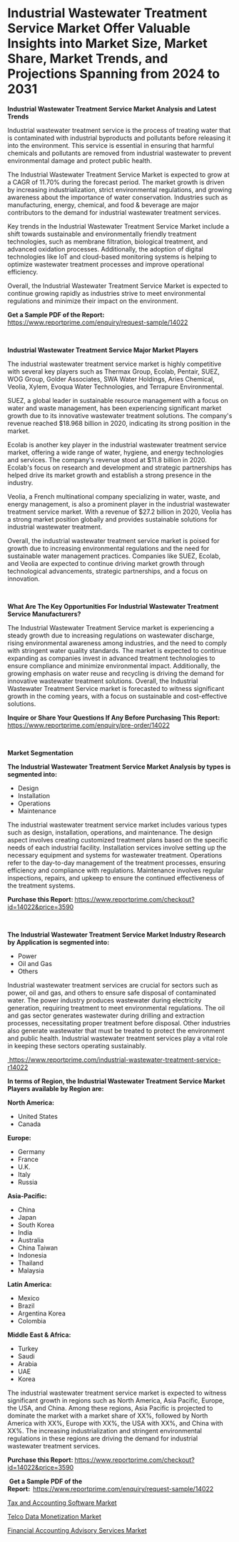 <p><h1>Industrial Wastewater Treatment Service Market Offer Valuable Insights into Market Size, Market Share, Market Trends, and Projections Spanning from 2024 to 2031</h1></p><p><strong>Industrial Wastewater Treatment Service Market Analysis and Latest Trends</strong></p>
<p><p>Industrial wastewater treatment service is the process of treating water that is contaminated with industrial byproducts and pollutants before releasing it into the environment. This service is essential in ensuring that harmful chemicals and pollutants are removed from industrial wastewater to prevent environmental damage and protect public health.</p><p>The Industrial Wastewater Treatment Service Market is expected to grow at a CAGR of 11.70% during the forecast period. The market growth is driven by increasing industrialization, strict environmental regulations, and growing awareness about the importance of water conservation. Industries such as manufacturing, energy, chemical, and food & beverage are major contributors to the demand for industrial wastewater treatment services.</p><p>Key trends in the Industrial Wastewater Treatment Service Market include a shift towards sustainable and environmentally friendly treatment technologies, such as membrane filtration, biological treatment, and advanced oxidation processes. Additionally, the adoption of digital technologies like IoT and cloud-based monitoring systems is helping to optimize wastewater treatment processes and improve operational efficiency.</p><p>Overall, the Industrial Wastewater Treatment Service Market is expected to continue growing rapidly as industries strive to meet environmental regulations and minimize their impact on the environment.</p></p>
<p><strong>Get a Sample PDF of the Report:&nbsp;</strong> <a href="https://www.reportprime.com/enquiry/request-sample/14022">https://www.reportprime.com/enquiry/request-sample/14022</a></p>
<p>&nbsp;</p>
<p><strong>Industrial Wastewater Treatment Service Major Market Players</strong></p>
<p><p>The industrial wastewater treatment service market is highly competitive with several key players such as Thermax Group, Ecolab, Pentair, SUEZ, WOG Group, Golder Associates, SWA Water Holdings, Aries Chemical, Veolia, Xylem, Evoqua Water Technologies, and Terrapure Environmental.</p><p>SUEZ, a global leader in sustainable resource management with a focus on water and waste management, has been experiencing significant market growth due to its innovative wastewater treatment solutions. The company's revenue reached $18.968 billion in 2020, indicating its strong position in the market.</p><p>Ecolab is another key player in the industrial wastewater treatment service market, offering a wide range of water, hygiene, and energy technologies and services. The company's revenue stood at $11.8 billion in 2020. Ecolab's focus on research and development and strategic partnerships has helped drive its market growth and establish a strong presence in the industry.</p><p>Veolia, a French multinational company specializing in water, waste, and energy management, is also a prominent player in the industrial wastewater treatment service market. With a revenue of $27.2 billion in 2020, Veolia has a strong market position globally and provides sustainable solutions for industrial wastewater treatment.</p><p>Overall, the industrial wastewater treatment service market is poised for growth due to increasing environmental regulations and the need for sustainable water management practices. Companies like SUEZ, Ecolab, and Veolia are expected to continue driving market growth through technological advancements, strategic partnerships, and a focus on innovation.</p></p>
<p>&nbsp;</p>
<p><strong>What Are The Key Opportunities For Industrial Wastewater Treatment Service Manufacturers?</strong></p>
<p><p>The Industrial Wastewater Treatment Service market is experiencing a steady growth due to increasing regulations on wastewater discharge, rising environmental awareness among industries, and the need to comply with stringent water quality standards. The market is expected to continue expanding as companies invest in advanced treatment technologies to ensure compliance and minimize environmental impact. Additionally, the growing emphasis on water reuse and recycling is driving the demand for innovative wastewater treatment solutions. Overall, the Industrial Wastewater Treatment Service market is forecasted to witness significant growth in the coming years, with a focus on sustainable and cost-effective solutions.</p></p>
<p><strong>Inquire or Share Your Questions If Any Before Purchasing This Report:</strong> <a href="https://www.reportprime.com/enquiry/pre-order/14022">https://www.reportprime.com/enquiry/pre-order/14022</a></p>
<p>&nbsp;</p>
<p><strong>Market Segmentation</strong></p>
<p><strong>The Industrial Wastewater Treatment Service Market Analysis by types is segmented into:</strong></p>
<p><ul><li>Design</li><li>Installation</li><li>Operations</li><li>Maintenance</li></ul></p>
<p><p>The industrial wastewater treatment service market includes various types such as design, installation, operations, and maintenance. The design aspect involves creating customized treatment plans based on the specific needs of each industrial facility. Installation services involve setting up the necessary equipment and systems for wastewater treatment. Operations refer to the day-to-day management of the treatment processes, ensuring efficiency and compliance with regulations. Maintenance involves regular inspections, repairs, and upkeep to ensure the continued effectiveness of the treatment systems.</p></p>
<p><strong>Purchase this Report:&nbsp;</strong><a href="https://www.reportprime.com/checkout?id=14022&price=3590">https://www.reportprime.com/checkout?id=14022&price=3590</a></p>
<p>&nbsp;</p>
<p><strong>The Industrial Wastewater Treatment Service Market Industry Research by Application is segmented into:</strong></p>
<p><ul><li>Power</li><li>Oil and Gas</li><li>Others</li></ul></p>
<p><p>Industrial wastewater treatment services are crucial for sectors such as power, oil and gas, and others to ensure safe disposal of contaminated water. The power industry produces wastewater during electricity generation, requiring treatment to meet environmental regulations. The oil and gas sector generates wastewater during drilling and extraction processes, necessitating proper treatment before disposal. Other industries also generate wastewater that must be treated to protect the environment and public health. Industrial wastewater treatment services play a vital role in keeping these sectors operating sustainably.</p></p>
<p><a href="https://www.reportprime.com/industrial-wastewater-treatment-service-r14022">&nbsp;https://www.reportprime.com/industrial-wastewater-treatment-service-r14022</a></p>
<p><strong>In terms of Region, the Industrial Wastewater Treatment Service Market Players available by Region are:</strong></p>
<p>
    <p> <strong> North America: </strong>
        <ul>
            <li>United States</li>
            <li>Canada</li>
        </ul>
        </p> 
    <p> <strong> Europe: </strong>
        <ul>
            <li>Germany</li>
            <li>France</li>
            <li>U.K.</li>
            <li>Italy</li>
            <li>Russia</li>
        </ul>
        </p> 
    <p> <strong> Asia-Pacific: </strong>
        <ul>
            <li>China</li>
            <li>Japan</li>
            <li>South Korea</li>
            <li>India</li>
            <li>Australia</li>
            <li>China Taiwan</li>
            <li>Indonesia</li>
            <li>Thailand</li>
            <li>Malaysia</li>
        </ul>
        </p> 
    <p> <strong> Latin America: </strong>
        <ul>
            <li>Mexico</li>
            <li>Brazil</li>
            <li>Argentina Korea</li>
            <li>Colombia</li>
        </ul>
        </p> 
    <p> <strong> Middle East & Africa: </strong>
        <ul>
            <li>Turkey</li>
            <li>Saudi</li>
            <li>Arabia</li>
            <li>UAE</li>
            <li>Korea</li>
        </ul>
    </p>
    </p>
<p><p>The industrial wastewater treatment service market is expected to witness significant growth in regions such as North America, Asia Pacific, Europe, the USA, and China. Among these regions, Asia Pacific is projected to dominate the market with a market share of XX%, followed by North America with XX%, Europe with XX%, the USA with XX%, and China with XX%. The increasing industrialization and stringent environmental regulations in these regions are driving the demand for industrial wastewater treatment services.</p></p>
<p><strong>Purchase this Report: </strong><a href="https://www.reportprime.com/checkout?id=14022&price=3590">https://www.reportprime.com/checkout?id=14022&price=3590</a></p>
<p>&nbsp;<strong>Get a Sample PDF of the Report:&nbsp;&nbsp;</strong><a href="https://www.reportprime.com/enquiry/request-sample/14022">https://www.reportprime.com/enquiry/request-sample/14022</a></p>
<p><strong></strong></p>
<p><p><a href="https://github.com/dancokkoe288/Market-Research-Report-List-1/blob/main/tax-and-accounting-software-market.md">Tax and Accounting Software Market</a></p><p><a href="https://github.com/kumertitash/Market-Research-Report-List-1/blob/main/telco-data-monetization-market.md">Telco Data Monetization Market</a></p><p><a href="https://github.com/RichRobinson5/Market-Research-Report-List-6/blob/main/financial-accounting-advisory-services-market.md">Financial Accounting Advisory Services Market</a></p></p>